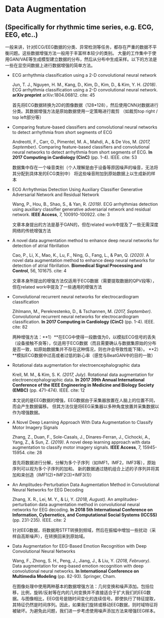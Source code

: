 # Data Augmentation 

## (Specifically for rhythmic time series, e.g. ECG, EEG, etc..)

一般来讲，针对ECG/EEG数据的分类、异常检测等任务，都存在严重的数据不平衡问题。这些数据增强方法一般用于丰富样本较少的类别。
大量的工作集中于使用GAN/VAE等生成模型建立数据的分布，然后从分布中生成采样。以下的方法是一些在显空间数据上进行数据增强的简单方法。

+ ECG arrhythmia classification using a 2-D convolutional neural network
  
  Jun, T. J., Nguyen, H. M., Kang, D., Kim, D., Kim, D., & Kim, Y. H. *(2018)*. ECG arrhythmia classification using a 2-D convolutional neural network. **arXiv preprint** arXiv:1804.06812. cite: 45
  
  首先将ECG数据转换为2D的图像数据（128\*128），然后使用CNN对数据进行分类。其数据增强方法是原始数据使用一定策略进行裁剪
  （如裁剪top right / top left部分等）

+ Comparing feature-based classifiers and convolutional neural networks to detect arrhythmia from short segments of ECG

  Andreotti, F., Carr, O., Pimentel, M. A., Mahdi, A., & De Vos, M. *(2017, September)*. 
  Comparing feature-based classifiers and convolutional neural networks to detect arrhythmia from short segments of ECG. **In 2017 Computing in Cardiology (CinC)** (pp. 1-4). IEEE. cite: 53
  
  数据集中存在一个噪音类别（个人理解是由于设备等原因噪声的噪音，无法将其分配到具体发的ECG类别中）
  将这些噪音附加到原始数据上以生成新的样本
  
+ ECG Arrhythmias Detection Using Auxiliary Classifier Generative Adversarial Network and Residual Network
  
  Wang, P., Hou, B., Shao, S., & Yan, R. *(2019)*. ECG arrhythmias detection using auxiliary classifier generative adversarial network and residual network. **IEEE Access**, 7, 100910-100922. cite: 3
  
  文章本身提出的方法是基于GAN的，但在related work中提及了一些无需深度网络的传统增强方法
  
+ A novel data augmentation method to enhance deep neural networks for detection of atrial fibrillation
  
  Cao, P., Li, X., Mao, K., Lu, F., Ning, G., Fang, L., & Pan, Q. *(2020)*. A novel data augmentation method to enhance deep neural networks for detection of atrial fibrillation. **Biomedical Signal Processing and Control**, 56, 101675. cite: 4
  
  文章本身所提出的增强方法仅适用于ECG数据（需要提取数据的QPV段等），但在related work中提及了一些通用的增强方法
  
+ Convolutional recurrent neural networks for electrocardiogram classification

  Zihlmann, M., Perekrestenko, D., & Tschannen, M. *(2017, September)*. Convolutional recurrent neural networks for electrocardiogram classification. **In 2017 Computing in Cardiology (CinC)** (pp. 1-4). IEEE. cite: 82
  
  两种增强方法：**1）**在ECG中使得一段数值为0，以模拟ECG信号的丢失（设备接触不良等），仅适用于ECG数据（而且需要确认与数据集原始的分布是否一致，如原始数据集并不存在这种情况，则也许会导致性能下降）。
  **2）**模拟ECG数据中过高或者过低的新心率（感觉与BeatGAN中的目的一致）
  
+ Rotational data augmentation for electroencephalographic data
  
  Krell, M. M., & Kim, S. K. *(2017, July)*. Rotational data augmentation for electroencephalographic data. **In 2017 39th Annual International Conference of the IEEE Engineering in Medicine and Biology Society (EMBC)** (pp. 471-474). IEEE. cite: 12
  
  本文说的是EEG数据的增强，EEG数据由于采集器放置在人脑上的位置不同，而会产生数据偏移。
  但其方法仅是将EEG采集器以多种角度放置并采集数据以作为增强数据。
  
+ A Novel Deep Learning Approach With Data Augmentation to Classify Motor Imagery Signals
  
  Zhang, Z., Duan, F., Sole-Casals, J., Dinares-Ferran, J., Cichocki, A., Yang, Z., & Sun, Z. *(2019)*. A novel deep learning approach with data augmentation to classify motor imagery signals. **IEEE Access**, 7, 15945-15954. cite: 28
  
  首先将数据进行分解，分解为多个子序列（如IMF1，IMF2，IMF3等），原始序列可以视为多个子序列的加和。
  新的数据通过随机组合上述的子序列并将其加和来创造（IMF1(2)+IMF2(3)+IMF3(1)）
  
+ An Amplitudes-Perturbation Data Augmentation Method in Convolutional Neural Networks for EEG Decoding

  Zhang, X. R., Lei, M. Y., & Li, Y. *(2018, August)*. An amplitudes-perturbation data augmentation method in convolutional neural networks for EEG decoding. **In 2018 5th International Conference on Information, Cybernetics, and Computational Social Systems (ICCSS)** (pp. 231-235). IEEE. cite: 2
  
  针对EEG数据，将数据用STFT转换到频域，然后在振幅中增加一些扰动（采样自高斯噪声），在转换回来到原始域。
  
+ Data Augmentation for EEG-Based Emotion Recognition with Deep Convolutional Neural Networks

  Wang, F., Zhong, S. H., Peng, J., Jiang, J., & Liu, Y. *(2018, February)*. Data augmentation for eeg-based emotion recognition with deep convolutional neural networks. **In International Conference on Multimedia Modeling** (pp. 82-93). Springer, Cham.
  
  在图像处理中使用两种基本的数据增强方法：几何变换和噪声添加。包括位移，比例，旋转/反射等在内的几何变换并不直接适合于扩大我们的EEG数据。与图像相比，EEG信号是随时间变化的连续信号。即使执行了特征提取，其特征仍然是时间序列。因此，如果我们旋转或移动EEG数据，则时域特征将被破坏。为避免此问题，我们进一步考虑使用噪声添加方法来增强EEG样本。
	
